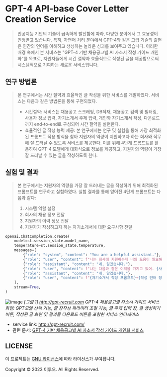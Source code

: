 # GPT-4 API-base Cover Letter Creation Service

> 인공지능 기반의 기술이 급속하게 발전함에 따라, 다양한 분야에서 그 효용성이 인정받고 있습니다.
> 특히, 자연어 처리 분야에서 GPT-4와 같은 고급 기술의 출현은 인간의 언어를 이해하고 생성하는 
> 놀라운 성과를 보여주고 있습니다. 이러한 배경 속에서 본 서비스는 "GPT-4 기반 채용공고별 AI 자소서 
> 작성 가이드 개인화"를 목표로, 지원자들에게 시간 절약과 효율적으로 작성된 글을 제공함으로써 
> 시스템적으로 기여하는 새로운 서비스입니다.

## 연구 방법론
> 본 연구에서는 시간 절약과 효율적인 글 작성을 위한 서비스를 개발하였다.
> 서비스는 다음과 같은 방법론을 통해 구현되었다.
> - 시간절약: 서비스는 채용공고 스크래핑, DB적재, 채용공고 검색 및 필터링, 사용자 정보 입력, 자기소개서 주제 입력, 개인화 자기소개서 작성, 다운로드까지 end-to-end로 구성되어 시간 절약을 실현한다.
> - 효율적인 글 작성 능력 제공: 본 연구에서는 연구 및 실험을 통해 가장 최적화된 프롬프트 적용 방식을 찾아 지원자의 역량이 지원하고자 하는 회사와 직무에 잘 드러날 수 있도록 서비스를 제공한다. 이를 위해 4단계 프롬프트를 활용하여 GPT-4 모델에게 대화식으로 정보를 제공하고, 지원자의 역량이 가장 잘 드러날 수 있는 글을 작성하도록 한다.
## 실험 및 결과
> 본 연구에서는 지원자의 역량을 가장 잘 드러내는 글을 작성하기 위해 최적화된 프롬프트를 연구하고 
> 실험하였다. 실험 결과를 통해 얻어진 4단계 프롬프트는 다음과 같다:
> 1. 시스템 역할 설정
> 2. 회사의 채용 정보 전달
> 3. 지원자의 이력 정보 전달
> 4. 지원자가 작성하고자 하는 자기소개서에 대한 요구사항 전달
```python
openai.ChatCompletion.create(
    model=st.session_state.model_name,
    temperature=st.session_state.temperature,
    messages=[
        {"role": "system", "content": "You are a helpful assistant."},
        {"role": "user", "content": f"나는 회사에 지원하는데 너의 도움이 필요해. 회사의 채용정보는 다음과 같아. {채용공고 정보}"},
        {"role": "assistant", "content": "네, 알겠습니다."},
        {"role": "user", "content": f"나는 다음과 같은 이력을 가지고 있어. {사용자 정보}"},
        {"role": "assistant", "content": "네, 알겠습니다."},
        {"role": "user", "content": f"{자기소개서 작성 프롬프트}+{작성 언어 정보}"}
    ],
    stream=True,
)
```

![image](https://user-images.githubusercontent.com/61719257/228704474-6d2af724-b3a3-4f55-9701-af77e7d4686a.png)
_[그림 1] http://gpt-recruit.com GPT-4 채용공고별 자소서 가이드 서비스 화면: GPT모델 선택 기능, 글 창작성 파라미터 조절 기능, 글 주제 입력 창, 글 생성하기 버튼, 작성된 글 화면 및 결과물 다운로드 버튼을 포함한 서비스 인터페이스_


- service link: http://gpt-recruit.com/
- 관련 문서: [GPT-4 기반 채용공고별 AI 자소서 작성 가이드 개인화 서비스](https://github.com/comsa33/GPT4-AI-resume/blob/main/KIPS_3.pdf)



## LICENSE

이 프로젝트는 [GNU 라이선스](https://github.com/comsa33/GPT4-AI-resume/blob/main/LICENSE)에 따라 라이선스가 부여됩니다.

Copyright © 2023 이루오. All Rights Reserved.
